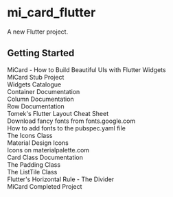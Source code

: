 # mi_card_flutter

A new Flutter project.

## Getting Started

MiCard - How to Build Beautiful UIs with Flutter Widgets
<br>
    MiCard Stub Project
    <br>
    Widgets Catalogue
    <br>
    Container Documentation
    <br>
    Column Documentation
    <br>
    Row Documentation
    <br>
    Tomek's Flutter Layout Cheat Sheet
    <br>
    Download fancy fonts from fonts.google.com
    <br>
    How to add fonts to the pubspec.yaml file
    <br>
    The Icons Class
    <br>
    Material Design Icons
    <br>
    Icons on materialpalette.com
    <br>
    Card Class Documentation
    <br>
    The Padding Class
    <br>
    The ListTile Class
    <br>
    Flutter's Horizontal Rule - The Divider
    <br>
    MiCard Completed Project
